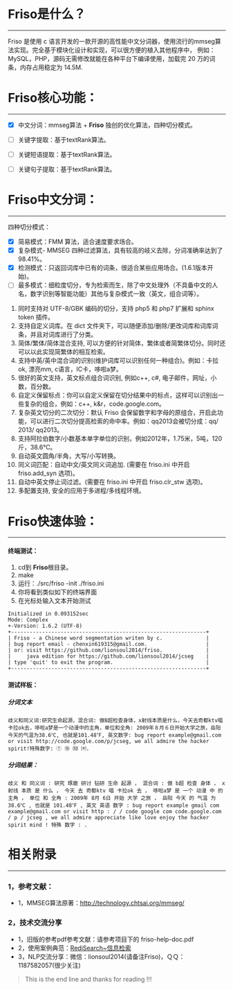 # **Friso**是什么？
------

Friso 是使用 c 语言开发的一款开源的高性能中文分词器，使用流行的mmseg算法实现。完全基于模块化设计和实现，可以很方便的植入其他程序中，
例如：MySQL，PHP，源码无需修改就能在各种平台下编译使用，加载完 20 万的词条，内存占用稳定为 14.5M.


# **Friso**核心功能：
------

- [x] 中文分词：mmseg算法 + **Friso** 独创的优化算法，四种切分模式。
- [ ] 关键字提取：基于textRank算法。
- [ ] 关键短语提取：基于textRank算法。
- [ ] 关键句子提取：基于textRank算法。


# **Friso**中文分词：
------

四种切分模式：
- [x] 简易模式：FMM 算法，适合速度要求场合。
- [x] 复杂模式- MMSEG 四种过滤算法，具有较高的岐义去除，分词准确率达到了98.41%。
- [x] 检测模式：只返回词库中已有的词条，很适合某些应用场合。(1.6.1版本开始)。
- [ ] 最多模式：细粒度切分，专为检索而生，除了中文处理外（不具备中文的人名，数字识别等智能功能）其他与复杂模式一致（英文，组合词等）。

1. 同时支持对 UTF-8/GBK 编码的切分，支持 php5 和 php7 扩展和 sphinx token 插件。
2. 支持自定义词库。在 dict 文件夹下，可以随便添加/删除/更改词库和词库词条，并且对词库进行了分类。
3. 简体/繁体/简体混合支持, 可以方便的针对简体，繁体或者简繁体切分。同时还可以以此实现简繁体的相互检索。
4. 支持中英/英中混合词的识别(维护词库可以识别任何一种组合)。例如：卡拉ok, 漂亮mm, c语言，IC卡，哆啦a梦。
5. 很好的英文支持，英文标点组合词识别, 例如c++, c#, 电子邮件，网址，小数，百分数。
6. 自定义保留标点：你可以自定义保留在切分结果中的标点，这样可以识别出一些复杂的组合，例如：c++, k&r，code.google.com。
7. 复杂英文切分的二次切分：默认 Friso 会保留数字和字母的原组合，开启此功能，可以进行二次切分提高检索的命中率。例如：qq2013会被切分成：qq/ 2013/ qq2013。
8. 支持阿拉伯数字/小数基本单字单位的识别，例如2012年，1.75米，5吨，120斤，38.6℃。
9. 自动英文圆角/半角，大写/小写转换。
10. 同义词匹配：自动中文/英文同义词追加. (需要在 friso.ini 中开启 friso.add_syn 选项)。
11. 自动中英文停止词过滤。(需要在 friso.ini 中开启 friso.clr_stw 选项)。
12. 多配置支持, 安全的应用于多进程/多线程环境。


# **Friso**快速体验：
------

#### 终端测试：

1. cd到 **Friso**根目录。
2. make
3. 运行：./src/friso -init ./friso.ini
4. 你将看到类似如下的终端界面
5. 在光标处输入文本开始测试

```
Initialized in 0.093152sec
Mode: Complex
+-Version: 1.6.2 (UTF-8)
+---------------------------------------------------------------+
| Friso - a Chinese word segmentation writen by c.              |
| bug report email - chenxin619315@gmail.com.                   |
| or: visit https://github.com/lionsoul2014/friso.              |
|     java edition for https://github.com/lionsoul2014/jcseg    |
| type 'quit' to exit the program.                              |
+---------------------------------------------------------------+
```

#### 测试样板：

##### 分词文本

~~~text
歧义和同义词:研究生命起源，混合词: 做B超检查身体，x射线本质是什么，今天去奇都ktv唱卡拉ok去，哆啦a梦是一个动漫中的主角，单位和全角: 2009年８月６日开始大学之旅，岳阳今天的气温为38.6℃, 也就是101.48℉, 英文数字: bug report example@gmail.com or visit http://code.google.com/p/jcseg, we all admire the hacker spirit!特殊数字: ① ⑩ ⑽ ㈩.
~~~

##### 分词结果：

~~~text
歧义 和 同义词 : 研究 琢磨 研讨 钻研 生命 起源 ， 混合词 : 做 b超 检查 身体 ， x射线 本质 是 什么 ， 今天 去 奇都ktv 唱 卡拉ok 去 ， 哆啦a梦 是 一个 动漫 中 的 主角 ， 单位 和 全角 : 2009年 8月 6日 开始 大学 之旅 ， 岳阳 今天 的 气温 为 38.6℃ , 也就是 101.48℉ , 英文 英语 数字 : bug report example gmail com example@gmail.com or visit http : / / code google com code.google.com / p / jcseg , we all admire appreciate like love enjoy the hacker spirit mind ! 特殊 数字 : .
~~~



# 相关附录
------

### 1，参考文献：
* 1，MMSEG算法原著：http://technology.chtsai.org/mmseg/


### 2，技术交流分享
* 1，旧版的参考pdf参考文献：请参考项目下的 friso-help-doc.pdf
* 2，使用案例典范：[RediSearch~信息检索](https://github.com/RediSearch/RediSearch)
* 3，NLP交流分享：微信：lionsoul2014(请备注Friso)，ＱＱ：1187582057(很少关注)

> This is the end line and thanks for reading !!!
